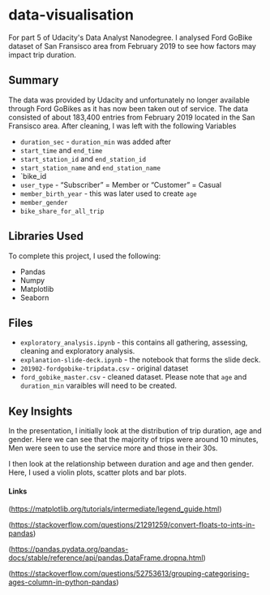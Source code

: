 # data-visualisation

For part 5 of Udacity's Data Analyst Nanodegree. I analysed Ford GoBike dataset of San Fransisco area from February 2019 to see how factors may impact trip duration.

## Summary

The data was provided by Udacity and unfortunately no longer available through Ford GoBikes as it has now been taken out of service. The data consisted of about 183,400 entries from February 2019 located in the San Fransisco area. After cleaning, I was left with the following Variables
* `duration_sec` - `duration_min` was added after
* `start_time` and `end_time`
* `start_station_id` and `end_station_id`
* `start_station_name` and `end_station_name`
* `bike_id
* `user_type` - “Subscriber” = Member or “Customer” = Casual
* `member_birth_year` - this was later used to create `age`
* `member_gender`
* `bike_share_for_all_trip`

## Libraries Used

To complete this project, I used the following:
* Pandas
* Numpy
* Matplotlib
* Seaborn 

## Files

* `exploratory_analysis.ipynb` - this contains all gathering, assessing, cleaning and exploratory analysis.
* `explanation-slide-deck.ipynb` - the notebook that forms the slide deck.
* `201902-fordgobike-tripdata.csv` - original dataset
* `ford_gobike_master.csv` - cleaned dataset. Please note that `age` and `duration_min` varaibles will need to be created.

## Key Insights

In the presentation, I initially look at the distribution of trip duration, age and gender. Here we can see that the majority of trips were around 10 minutes, Men were seen to use the service more and those in their 30s.

I then look at the relationship between duration and age and then gender. Here, I used a violin plots, scatter plots and bar plots.


#### Links
(https://matplotlib.org/tutorials/intermediate/legend_guide.html)

(https://stackoverflow.com/questions/21291259/convert-floats-to-ints-in-pandas)

(https://pandas.pydata.org/pandas-docs/stable/reference/api/pandas.DataFrame.dropna.html)

(https://stackoverflow.com/questions/52753613/grouping-categorising-ages-column-in-python-pandas)
